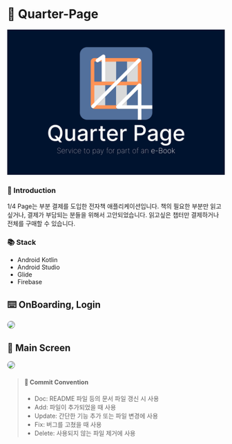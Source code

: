 # 📘 Quarter-Page

<img src="./img/intro.png/">

### 📖 Introduction

1/4 Page는 부분 결제를 도입한 전자책 애플리케이션입니다.
책의 필요한 부분만 읽고 싶거나, 결제가 부담되는 분들을 위해서 고안되었습니다.
읽고싶은 챕터만 결제하거나 전체를 구매할 수 있습니다.

### 📚 Stack

- Android Kotlin
- Android Studio
- Glide
- Firebase

## ⌨️ OnBoarding, Login

<img src="./img/onboarding-login.gif/" width="250" style="border: 1px solid gray; border-radius: 26px">

## 📱 Main Screen

<img src="./img/readbook.gif/" width="250" style="border: 1px solid gray; border-radius: 26px">

> #### 📝 Commit Convention
>
> - Doc: README 파일 등의 문서 파일 갱신 시 사용
> - Add: 파일이 추가되었을 때 사용
> - Update: 간단한 기능 추가 또는 파일 변경에 사용
> - Fix: 버그를 고쳤을 때 사용
> - Delete: 사용되지 않는 파일 제거에 사용
